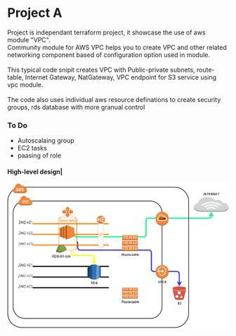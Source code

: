 # Project A
Project is independant terraform project, it showcase the use of aws module "VPC".\
Community module for AWS VPC helps you to create VPC and other related networking component based of configuration option used in module.\
<br />This typical code snipit creates VPC with Public-private subnets, route-table, Internet Gateway, NatGateway, VPC endpoint for S3 service using vpc module.
<br /><br /> The code also uses individual aws resource definations to  create security groups, rds database with more granual control


### **To Do** <br />
- Autoscalaing group <br />
- EC2 tasks <br />
- paasing of role

#### High-level design|
![HLD](https://github.com/mandar14/aws-tf-demo/blob/master/MK%20(5).png?raw=true)
